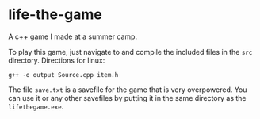 # life-the-game
A c++ game I made at a summer camp.

To play this game, just navigate to and compile the included files in the `src` directory. Directions for linux:
```shell
g++ -o output Source.cpp item.h
```
The file `save.txt` is a savefile for the game that is very overpowered. You can use it or any other savefiles by putting it in the same directory as the `lifethegame.exe`.

